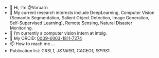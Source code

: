- 👋 Hi, I’m @Voruarn
- 👀 My current research interests include DeepLearning, Computer Vision (Semantic Segmentation, Salient Object Detection, Image Generation, Self-Supervised Learning), Remote Sensing, Natural Disaster Monitoring.
- 🌱 I’m currently a computer vision intern at intsig.
- 💞️ My ORCID: [0009-0003-1811-7274](https://orcid.org/0009-0003-1811-7274)
- 📫 How to reach me ...
- Publication list: GRSL*1, JSTARS*1, CAGEO*1, ISPRS*1.


<!---
Voruarn/Voruarn is a ✨ special ✨ repository because its `README.md` (this file) appears on your GitHub profile.
You can click the Preview link to take a look at your changes.
--->
